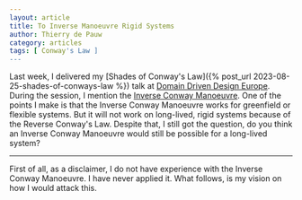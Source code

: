 ```yaml
---
layout: article
title: To Inverse Manoeuvre Rigid Systems
author: Thierry de Pauw
category: articles
tags: [ Conway's Law ]
---
```


Last week, I delivered my [Shades of Conway's Law]({% post_url 2023-08-25-shades-of-conways-law %}) talk at [Domain Driven Design Europe](https://dddeu.org). During the session, I mention the [Inverse Conway Manoeuvre](http://jonnyleroy.com/2011/02/03/dealing-with-creaky-legacy-platforms/). One of the points I make is that the Inverse Conway Manoeuvre works for greenfield or flexible systems. But it will not work on long-lived, rigid systems because of the Reverse Conway's Law. Despite that, I still got the question, do you think an Inverse Conway Manoeuvre would still be possible for a long-lived system?

---

First of all, as a disclaimer, I do not have experience with the Inverse Conway Manoeuvre. I have never applied it. What follows, is my vision on how I would attack this.

